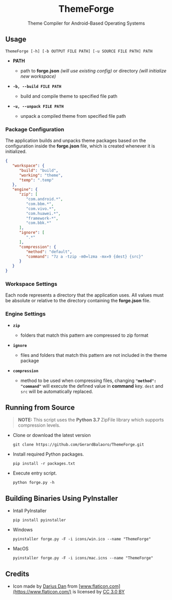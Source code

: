 <h1 align="center">ThemeForge</h1>
<p align="center">Theme Compiler for Android-Based Operating Systems</p>


## Usage

```
ThemeForge [-h] [-b OUTPUT FILE PATH] [-u SOURCE FILE PATH] PATH
```

- **PATH**
  - path to **forge.json** *(will use existing config)* or directory *(will initialize new workspace)*

- **`-b, --build FILE PATH`**
  - build and compile theme to specified file path

- **`-u, --unpack FILE PATH`**
  - unpack a compiled theme from specified file path


### Package Configuration

The application builds and unpacks theme packages based on the configuration inside the **forge.json** file, which is created whenever it is initialized.

```json
{
   "workspace": {
      "build": "build",
      "working": "theme",
      "temp": ".temp"
   },
   "engine": {
      "zip": [
         "com.android.*",
         "com.bbm.*",
         "com.vivo.*",
         "com.huawei.*",
         "framework-*",
         "com.bbk.*"
      ],
      "ignore": [
         ".*"
      ],
      "compression": {
         "method": "default",
         "command": "7z a -tzip -m0=lzma -mx=9 {dest} {src}"
      }
   }
}
```


### Workspace Settings

Each node represents a directory that the application uses. All values must be absolute or relative to the directory containing the **forge.json** file.


### Engine Settings

- **`zip`**
  - folders that match this pattern are compressed to zip format
  
- **`ignore`**
  - files and folders that match this pattern are not included in the theme package
  
- **`compression`**
  - method to be used when compressing files, changing **`"method": "command"`** will execute the defined value in **command** key. `dest` and `src` will be automatically replaced.


## Running from Source

> **NOTE:** 
> This script uses the **Python 3.7** ZipFile library which supports compression levels.


- Clone or download the latest version

	```
	git clone https://github.com/GerardBalaoro/ThemeForge.git
	```

- Install required Python packages.

	```
	pip install -r packages.txt
	```

- Execute entry script.

	```
	python forge.py -h
	```


## Building Binaries Using PyInstaller

- Intall PyInstaller

  ```
  pip install pyinstaller
  ```
  
- Windows

  ```
  pyinstaller forge.py -F -i icons/win.ico --name "ThemeForge"
  ```

- MacOS

  ```
  pyinstaller forge.py -F -i icons/mac.icns --name "ThemeForge"
  ```


## Credits

- Icon made by [Darius Dan](https://www.flaticon.com/authors/darius-dan) from [www.flaticon.com](https://www.flaticon.com/) is licensed by [CC 3.0 BY](http://creativecommons.org/licenses/by/3.0/)

